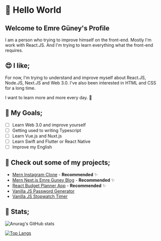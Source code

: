# 👋 Hello World

## Welcome to Emre Güney's Profile

I am a person who trying to improve himself on the front-end. Mostly I'm work with React.JS. And I'm trying to learn everything what the front-end requires.

## 😍 I like;

For now, I'm trying to understand and improve myself about React.JS, Node.JS, Next.JS and Web 3.0. I've also been interested in HTML and CSS for a long time.

I want to learn more and more every day. 🤘

## :punch: My Goals;

- [ ] Learn Web 3.0 and improve yourself
- [ ] Getting used to writing Typescript
- [ ] Learn Vue.js and Nuxt.js
- [ ] Learn Swift and Flutter or React Native
- [ ] Improve my English

## 🧐 Check out some of my projects;

- [Mern Instagram Clone](https://github.com/eeguney/mern-instagram-clone) - **Recommended** ✨
- [Mern Next.js Emre Guney Blog](https://github.com/eeguney/mern-next.js-emreguney-blog) - **Recommended** ✨
- [React Budget Planner App](https://github.com/eeguney/react-budget-planner-app) - **Recommended** ✨
- [Vanilla JS Password Generator](https://github.com/eeguney/vanilla-javascript-password-generator)
- [Vanilla JS Stopwatch Timer](https://github.com/eeguney/vanilla-js-stopwatch-timer)

## 🧐 Stats;

![Anurag's GitHub stats](https://github-readme-stats.vercel.app/api?username=eeguney&show_icons=true&theme=synthwave&hide_border=true)

[![Top Langs](https://github-readme-stats.vercel.app/api/top-langs/?username=eeguney&layout=compact)](https://github.com/anuraghazra/github-readme-stats)
